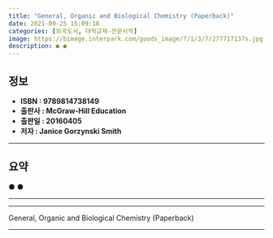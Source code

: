 ```yaml
---
title: "General, Organic and Biological Chemistry (Paperback)"
date: 2021-09-25 15:09:18
categories: [외국도서, 대학교재-전문서적]
image: https://bimage.interpark.com/goods_image/7/1/3/7/277717137s.jpg
description: ● ●
---
```


## **정보**

- **ISBN : 9789814738149**
- **출판사 : McGraw-Hill Education**
- **출판일 : 20160405**
- **저자 : Janice Gorzynski Smith**

------



## **요약**

●  ●  

------



------


General, Organic and Biological Chemistry (Paperback) 

------


